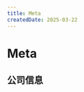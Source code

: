 ```yaml
---
title: Meta
createdDate: 2025-03-22
---
```


# Meta

## 公司信息

<DirectHireCompanyTable state="california" city="san-mateo" companyJsonFileName="meta" />